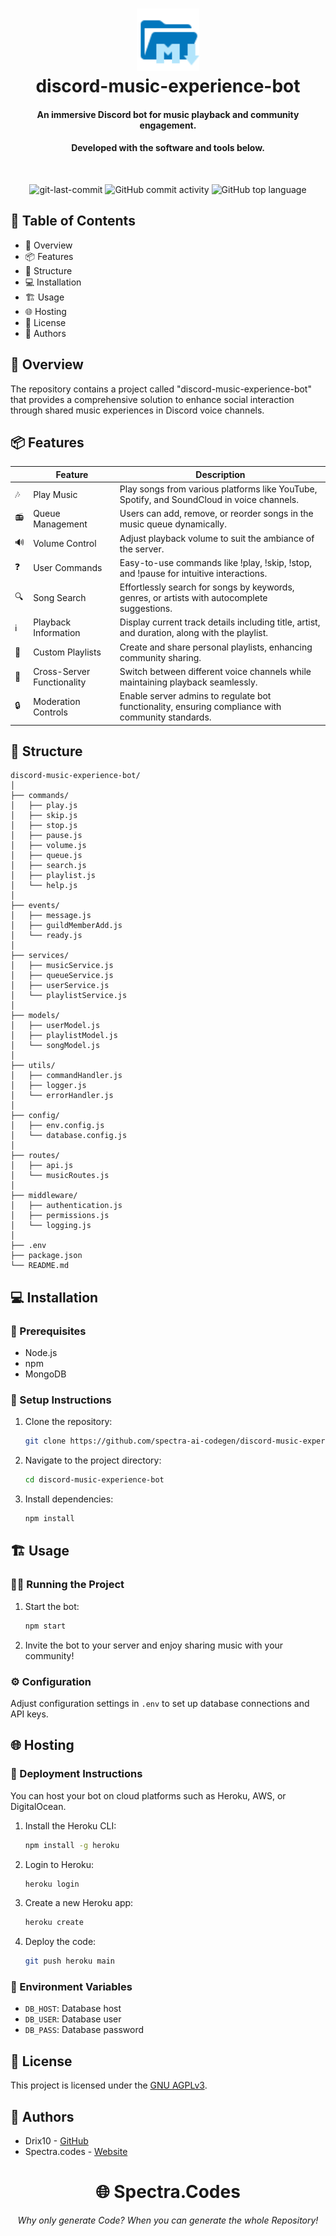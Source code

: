 <h1 align="center">
  <img src="https://raw.githubusercontent.com/PKief/vscode-material-icon-theme/ec559a9f6bfd399b82bb44393651661b08aaf7ba/icons/folder-markdown-open.svg" width="100" />
  <br>discord-music-experience-bot
</h1>
<h4 align="center">An immersive Discord bot for music playback and community engagement.</h4>
<h4 align="center">Developed with the software and tools below.</h4>
<p align="center">
  <img src="https://img.shields.io/badge/Framework-Node.js-blue" alt="">
  <img src="https://img.shields.io/badge/Backend-JavaScript,_HTML,_CSS-red" alt="">
  <img src="https://img.shields.io/badge/Library-Discord.js-blue" alt="">
  <img src="https://img.shields.io/badge/Database-MongoDB-black" alt="">
</p>
<p align="center">
  <img src="https://img.shields.io/github/last-commit/spectra-ai-codegen/discord-music-experience-bot?style=flat-square&color=5D6D7E" alt="git-last-commit" />
  <img src="https://img.shields.io/github/commit-activity/m/spectra-ai-codegen/discord-music-experience-bot?style=flat-square&color=5D6D7E" alt="GitHub commit activity" />
  <img src="https://img.shields.io/github/languages/top/spectra-ai-codegen/discord-music-experience-bot?style=flat-square&color=5D6D7E" alt="GitHub top language" />
</p>

## 📑 Table of Contents
- 📍 Overview
- 📦 Features
- 📂 Structure
- 💻 Installation
- 🏗️ Usage
- 🌐 Hosting
- 📜 License
- 👥 Authors

## 📍 Overview
The repository contains a project called "discord-music-experience-bot" that provides a comprehensive solution to enhance social interaction through shared music experiences in Discord voice channels.

## 📦 Features
|    | Feature           | Description                                                                                                        |
|----|-------------------|--------------------------------------------------------------------------------------------------------------------|
| 🎶 | Play Music    | Play songs from various platforms like YouTube, Spotify, and SoundCloud in voice channels.                        |
| 📻 | Queue Management| Users can add, remove, or reorder songs in the music queue dynamically.                                          |
| 🔊 | Volume Control | Adjust playback volume to suit the ambiance of the server.                                                       |
| ❓ | User Commands  | Easy-to-use commands like !play, !skip, !stop, and !pause for intuitive interactions.                            |
| 🔍 | Song Search    | Effortlessly search for songs by keywords, genres, or artists with autocomplete suggestions.                      |
| ℹ️ | Playback Information| Display current track details including title, artist, and duration, along with the playlist.               |
| 📜 | Custom Playlists| Create and share personal playlists, enhancing community sharing.                                                |
| 🔄 | Cross-Server Functionality| Switch between different voice channels while maintaining playback seamlessly.                       |
| 🔒 | Moderation Controls| Enable server admins to regulate bot functionality, ensuring compliance with community standards.             |

## 📂 Structure
```plaintext
discord-music-experience-bot/
│
├── commands/
│   ├── play.js
│   ├── skip.js
│   ├── stop.js
│   ├── pause.js
│   ├── volume.js
│   ├── queue.js
│   ├── search.js
│   ├── playlist.js
│   └── help.js
│
├── events/
│   ├── message.js
│   ├── guildMemberAdd.js
│   └── ready.js
│
├── services/
│   ├── musicService.js
│   ├── queueService.js
│   ├── userService.js
│   └── playlistService.js
│
├── models/
│   ├── userModel.js
│   ├── playlistModel.js
│   └── songModel.js
│
├── utils/
│   ├── commandHandler.js
│   ├── logger.js
│   └── errorHandler.js
│
├── config/
│   ├── env.config.js
│   └── database.config.js
│
├── routes/
│   ├── api.js
│   └── musicRoutes.js
│
├── middleware/
│   ├── authentication.js
│   ├── permissions.js
│   └── logging.js
│
├── .env
├── package.json
└── README.md
```

## 💻 Installation
### 🔧 Prerequisites
- Node.js
- npm
- MongoDB

### 🚀 Setup Instructions
1. Clone the repository:
   ```bash
   git clone https://github.com/spectra-ai-codegen/discord-music-experience-bot.git
   ```
2. Navigate to the project directory:
   ```bash
   cd discord-music-experience-bot
   ```
3. Install dependencies:
   ```bash
   npm install
   ```

## 🏗️ Usage
### 🏃‍♂️ Running the Project
1. Start the bot:
   ```bash
   npm start
   ```
2. Invite the bot to your server and enjoy sharing music with your community!

### ⚙️ Configuration
Adjust configuration settings in `.env` to set up database connections and API keys.

## 🌐 Hosting
### 🚀 Deployment Instructions
You can host your bot on cloud platforms such as Heroku, AWS, or DigitalOcean.

1. Install the Heroku CLI:
   ```bash
   npm install -g heroku
   ```
2. Login to Heroku:
   ```bash
   heroku login
   ```
3. Create a new Heroku app:
   ```bash
   heroku create
   ```
4. Deploy the code:
   ```bash
   git push heroku main
   ```

### 🔑 Environment Variables
- `DB_HOST`: Database host
- `DB_USER`: Database user
- `DB_PASS`: Database password

## 📜 License
This project is licensed under the [GNU AGPLv3](https://choosealicense.com/licenses/agpl-3.0/).

## 👥 Authors
- Drix10 - [GitHub](https://github.com/Drix10)
- Spectra.codes - [Website](https://spectra.codes)

<p align="center">
    <h1 align="center">🌐 Spectra.Codes</h1>
</p>
<p align="center">
    <em>Why only generate Code? When you can generate the whole Repository!</em>
</p>
<p align="center">
	<img src="https://img.shields.io/badge/Developer-Drix10-red" alt="">
	<img src="https://img.shields.io/badge/Website-Spectra.codes-blue" alt="">
	<img src="https://img.shields.io/badge/Backed_by-Google_&_Microsoft_for_Startups-red" alt="">
	<img src="https://img.shields.io/badge/Finalist-Backdrop_Build_v4-black" alt="">
</p>